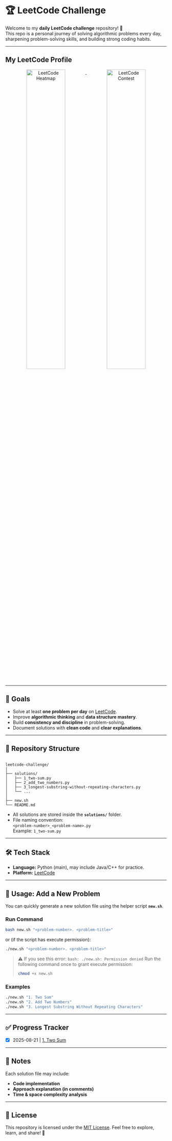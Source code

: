 # 🏆 LeetCode Challenge

Welcome to my **daily LeetCode challenge** repository! 🚀  
This repo is a personal journey of solving algorithmic problems every day, sharpening problem-solving skills, and building strong coding habits.

---

##  My LeetCode Profile
<p align="center">
  <a href="https://leetcode.com/vanquy24" target="_blank">
    <img src="https://leetcard.jacoblin.cool/vanquy24?theme=light&ext=heatmap&font=Inter&border=0&radius=20&hide=ranking,easy-solved-count,medium-solved-count,hard-solved-count" alt="LeetCode Heatmap" width="49%" align="top">
  </a>
  <a href="https://leetcode.com/vanquy24" target="_blank">
    <img src="https://leetcard.jacoblin.cool/vanquy24?theme=light&ext=contest&font=Inter&border=0&radius=20&hide=ranking,total-solved-text" alt="LeetCode Contest" width="49%" align="top">
  </a>
</p>

---

## 📌 Goals
- Solve at least **one problem per day** on [LeetCode](https://leetcode.com/).
- Improve **algorithmic thinking** and **data structure mastery**.
- Build **consistency and discipline** in problem-solving.
- Document solutions with **clean code** and **clear explanations**.

---

## 📂 Repository Structure
```

leetcode-challenge/
│
├── solutions/
│   ├── 1_two-sum.py
│   ├── 2_add_two_numbers.py
│   ├── 3_longest-substring-without-repeating-characters.py
│   └── ...
│
├── new.sh
└── README.md

```

- All solutions are stored inside the **`solutions/`** folder.  
- File naming convention:  
    `<problem-number>_<problem-name>.py`  
    Example: `1_two-sum.py`  

---

## 🛠️ Tech Stack
- **Language:** Python (main), may include Java/C++ for practice.  
- **Platform:** [LeetCode](https://leetcode.com/)  

---

## 🚀 Usage: Add a New Problem

You can quickly generate a new solution file using the helper script **`new.sh`**.

### Run Command
```bash
bash new.sh "<problem-number>. <problem-title>"
````

or (if the script has execute permission):

```bash
./new.sh "<problem-number>. <problem-title>"
```

> ⚠️ If you see this error: `bash: ./new.sh: Permission denied`
> Run the following command once to grant execute permission:
>
> ```bash
> chmod +x new.sh
> ```

### Examples

```bash
./new.sh "1. Two Sum"
./new.sh "2. Add Two Numbers"
./new.sh "3. Longest Substring Without Repeating Characters"
```


---

## ✅ Progress Tracker
* [x] 2025-08-21 | [1. Two Sum](solutions/1_two-sum.py)

---

## 📖 Notes

Each solution file may include:

* **Code implementation**
* **Approach explanation (in comments)**
* **Time & space complexity analysis**

---

## 📜 License

This repository is licensed under the [MIT License](./LICENSE).
Feel free to explore, learn, and share! 🙌
